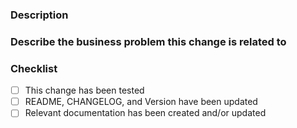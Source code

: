### Description

### Describe the business problem this change is related to

### Checklist

- [ ] This change has been tested
- [ ] README, CHANGELOG, and Version have been updated
- [ ] Relevant documentation has been created and/or updated
